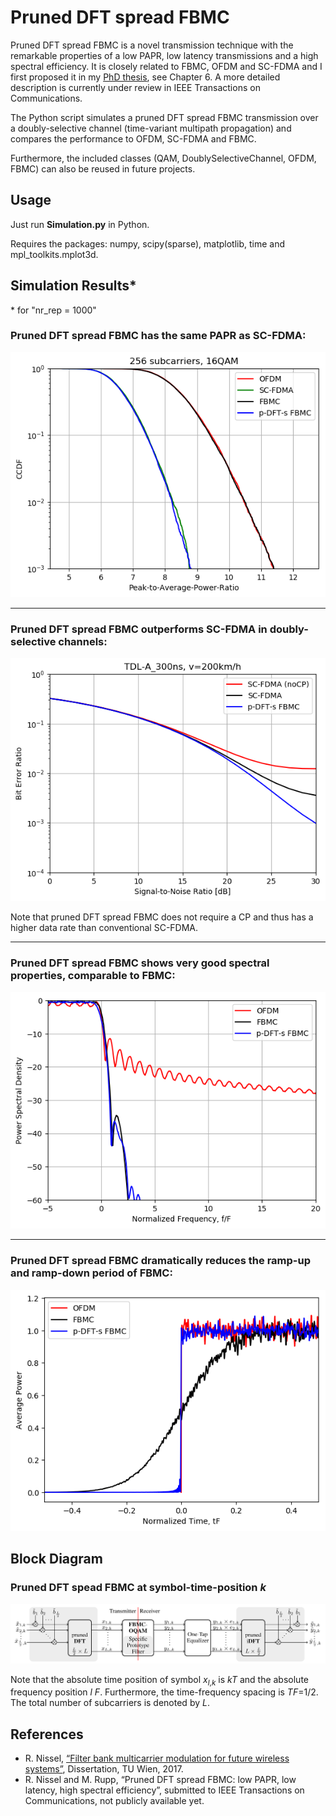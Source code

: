# Pruned DFT spread FBMC

Pruned DFT spread FBMC is a novel transmission technique with the remarkable properties of a low PAPR, low latency transmissions and a high spectral efficiency.
It is closely related to FBMC, OFDM and SC-FDMA and I first proposed it in my [PhD thesis](http://publik.tuwien.ac.at/files/publik_265168.pdf), see Chapter 6. A more detailed description is currently under review in IEEE Transactions on Communications.  


The Python script simulates a pruned DFT spread FBMC transmission over a doubly-selective channel (time-variant multipath propagation) and compares the performance to OFDM, SC-FDMA and FBMC.


Furthermore, the included classes (QAM, DoublySelectiveChannel, OFDM, FBMC) can also be reused in future projects.



## Usage

Just run **Simulation.py** in Python. 

Requires the packages: numpy, scipy(sparse), matplotlib, time and mpl_toolkits.mplot3d.  



## Simulation Results* 
\* for "nr_rep = 1000"

### Pruned DFT spread FBMC has the same PAPR as SC-FDMA:

![](png/Figure_5.png)

----------
### Pruned DFT spread FBMC outperforms SC-FDMA in doubly-selective channels:

![](png/Figure_2.png)

Note that pruned DFT spread FBMC does not require a CP and thus has a higher data rate than conventional SC-FDMA.

----------
### Pruned DFT spread FBMC shows very good spectral properties, comparable to FBMC: 

![](png/Figure_4.png)

----------
### Pruned DFT spread FBMC dramatically reduces the ramp-up and ramp-down period of FBMC:
![](png/Figure_3.png)


## Block Diagram 

### Pruned DFT spead FBMC at symbol-time-position *k*
![](png/BlockDiagram.png)


Note that the absolute time position of symbol *x*<sub>*l*,*k*</sub> is *kT* and the absolute frequency position *l F*. Furthermore, the time-frequency spacing is *TF*=1/2. The total number of subcarriers is denoted by *L*.  


## References
- R. Nissel, [“Filter bank multicarrier modulation for future wireless systems”](http://publik.tuwien.ac.at/files/publik_265168.pdf), Dissertation, TU Wien, 2017.
- R. Nissel and M. Rupp, “Pruned DFT spread FBMC: low PAPR, low latency, high spectral efficiency”, submitted to IEEE Transactions on Communications, not publicly available yet.


